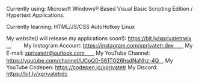 Currently using:
Microsoft Windows® Based Visual Basic Scripting Edition /
Hypertext Applications.

Currently learning:
HTML/JS/CSS
AutoHotkey
Linux

My website(i will release my applications soon!): https://bit.ly/xprivatetrwixㅤ ㅤㅤ
My Instagram Account: https://instagram.com/xprivatetr.devㅤㅤ
My E-mail: xprivatetr@outlook.comㅤㅤ
My YouTube Channel: https://youtube.com/channel/UCoQ0-561TO26hsdNaNhz-4Qㅤ
My YouTube Codepen: https://codepen.io/xprivatetr
My Discord: https://bit.ly/xprivatetrdc
